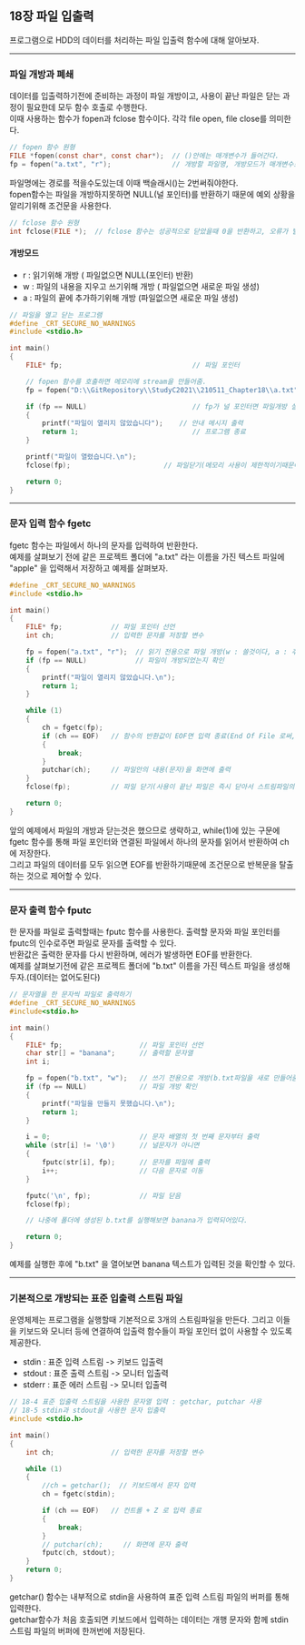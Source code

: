 ## 18장 파일 입출력
프로그램으로 HDD의 데이터를 처리하는 파일 입출력 함수에 대해 알아보자.

---------------------------------------------------------------------------

### 파일 개방과 폐쇄
데이터를 입출력하기전에 준비하는 과정이 파일 개방이고, 사용이 끝난 파일은 닫는 과정이 필요한데 모두 함수 호출로 수행한다.<br>
이때 사용하는 함수가 fopen과 fclose 함수이다. 각각 file open, file close를 의미한다.
```C
// fopen 함수 원형
FILE *fopen(const char*, const char*);  // ()안에는 매개변수가 들어간다.
fp = fopen("a.txt", "r");               // 개방할 파일명, 개방모드가 매개변수로 들어간다.
```
파일명에는 경로를 적을수도있는데 이때 백슬래시(\)는 2번써줘야한다.<br>
fopen함수는 파일을 개방하지못하면 NULL(널 포인터)를 반환하기 때문에 예외 상황을 알리기위해 조건문을 사용한다.
```C
// fclose 함수 원형
int fclose(FILE *);  // fclose 함수는 성공적으로 닫았을때 0을 반환하고, 오류가 발생하면 EOF(End Of File)을 반환한다.
```


#### 개방모드
- r : 읽기위해 개방 ( 파일없으면 NULL(포인터) 반환) <br>
- w : 파일의 내용을 지우고 쓰기위해 개방 ( 파일없으면 새로운 파일 생성) <br>
- a : 파일의 끝에 추가하기위해 개방 (파일없으면 새로운 파일 생성) <br>

```C
// 파일을 열고 닫는 프로그램
#define _CRT_SECURE_NO_WARNINGS
#include <stdio.h>

int main() 
{
	FILE* fp;                                // 파일 포인터

	// fopen 함수를 호출하면 메모리에 stream을 만들어줌.
	fp = fopen("D:\\GitRepository\\StudyC2021\\210511_Chapter18\\a.txt", "r");  // a.txt파일을 읽기 전용으로 개방

	if (fp == NULL)                          // fp가 널 포인터면 파일개방 실패
	{
		printf("파일이 열리지 않았습니다");    // 안내 메시지 출력
		return 1;                            // 프로그램 종료
	}

	printf("파일이 열렸습니다.\n");  
	fclose(fp);                       // 파일닫기(메모리 사용이 제한적이기때문에 작업이끝나면 닫는습관이 필요함)

	return 0;
}
```

---------------------------------------------------------------------------


### 문자 입력 함수 fgetc
fgetc 함수는 파일에서 하나의 문자를 입력하여 반환한다. <br>
예제를 살펴보기 전에 같은 프로젝트 폴더에 "a.txt" 라는 이름을 가진 텍스트 파일에 "apple" 을 입력해서 저장하고 예제를 살펴보자.
```C
#define _CRT_SECURE_NO_WARNINGS
#include <stdio.h>

int main() 
{
	FILE* fp;            // 파일 포인터 선언
	int ch;              // 입력한 문자를 저장할 변수

	fp = fopen("a.txt", "r");  // 읽기 전용으로 파일 개방(w : 쓸것이다, a : 추가해서 작성할것이다, r : 읽기만할것이다)
	if (fp == NULL)            // 파일이 개방되었는지 확인
	{
		printf("파일이 열리지 않았습니다.\n");
		return 1;
	}

	while (1) 
	{
		ch = fgetc(fp);
		if (ch == EOF)   // 함수의 반환값이 EOF면 입력 종료(End Of File 로써, -1로 자동으로 정의되어있기도함)
		{
			break;
		}
		putchar(ch);     // 파일안의 내용(문자)을 화면에 출력
	}
	fclose(fp);          // 파일 닫기(사용이 끝난 파일은 즉시 닫아서 스트림파일의 데이터를 장치에 기록하는 것이 좋음)

	return 0;
}
```
앞의 예제에서 파일의 개방과 닫는것은 했으므로 생략하고, while(1)에 있는 구문에 fgetc 함수를 통해 파일 포인터와 연결된 파일에서 하나의 문자를 읽어서 반환하여 ch에 저장한다. <br>
그리고 파일의 데이터를 모두 읽으면 EOF를 반환하기때문에 조건문으로 반복문을 탈출하는 것으로 제어할 수 있다.<br>

---------------------------------------------------------------------------

### 문자 출력 함수 fputc
한 문자를 파일로 출력할때는 fputc 함수를 사용한다. 출력할 문자와 파일 포인터를 fputc의 인수로주면 파일로 문자를 출력할 수 있다.<br>
반환값은 출력한 문자를 다시 반환하며, 에러가 발생하면 EOF를 반환한다. <br>
예제를 살펴보기전에 같은 프로젝트 폴더에 "b.txt" 이름을 가진 텍스트 파일을 생성해두자.(데이터는 없어도된다)<br>

```C
// 문자열을 한 문자씩 파일로 출력하기
#define _CRT_SECURE_NO_WARNINGS
#include<stdio.h>

int main()
{
	FILE* fp;                   // 파일 포인터 선언
	char str[] = "banana";      // 출력할 문자열
	int i;

	fp = fopen("b.txt", "w");   // 쓰기 전용으로 개방(b.txt파일을 새로 만들어줌)
	if (fp == NULL)             // 파일 개방 확인
	{
		printf("파일을 만들지 못했습니다.\n");
		return 1;
	}

	i = 0;                      // 문자 배열의 첫 번째 문자부터 출력
	while (str[i] != '\0')      // 널문자가 아니면
	{
		fputc(str[i], fp);      // 문자를 파일에 출력
		i++;                    // 다음 문자로 이동
	}

	fputc('\n', fp);            // 파일 닫음
	fclose(fp);

	// 나중에 폴더에 생성된 b.txt를 실행해보면 banana가 입력되어있다.

	return 0;
}
```
예제를 실행한 후에 "b.txt" 을 열어보면 banana 텍스트가 입력된 것을 확인할 수 있다.

---------------------------------------------------------------------------

### 기본적으로 개방되는 표준 입출력 스트림 파일
운영체제는 프로그램을 실행할때 기본적으로 3개의 스트림파일을 만든다. 그리고 이들을 키보드와 모니터 등에 연결하여 입출력 함수들이 파일 포인터 없이 사용할 수 있도록 제공한다. <br>
- stdin  : 표준 입력 스트림 -> 키보드 입출력
- stdout : 표준 출력 스트림 -> 모니터 입출력
- stderr : 표준 에러 스트림 -> 모니터 입출력

```C
// 18-4 표준 입출력 스트림을 사용한 문자열 입력 : getchar, putchar 사용
// 18-5 stdin과 stdout을 사용한 문자 입출력
#include <stdio.h>

int main() 
{
	int ch;              // 입력한 문자를 저장할 변수

	while (1) 
	{
		//ch = getchar();  // 키보드에서 문자 입력
		ch = fgetc(stdin);

		if (ch == EOF)   // 컨트롤 + Z 로 입력 종료
		{
			break;
		}
		// putchar(ch);     // 화면에 문자 출력
		fputc(ch, stdout);
	}
	return 0;
}
```
getchar() 함수는 내부적으로 stdin을 사용하여 표준 입력 스트림 파일의 버퍼를 통해 입력한다. <br>
getchar함수가 처음 호출되면 키보드에서 입력하는 데이터는 개행 문자와 함께 stdin 스트림 파일의 버퍼에 한꺼번에 저장된다.<br>



